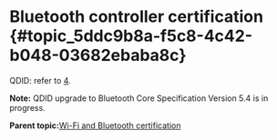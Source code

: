 # Bluetooth controller certification {#topic_5ddc9b8a-f5c8-4c42-b048-03682ebaba8c}

QDID: refer to [4](references.md#item_bluetooth-qdid).

**Note:** QDID upgrade to Bluetooth Core Specification Version 5.4 is in progress.

**Parent topic:**[Wi-Fi and Bluetooth certification](../topics/wi-fi_and_bluetooth_certification_01.md)

